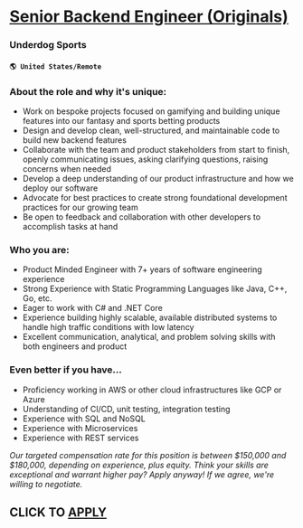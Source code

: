 # [Senior Backend Engineer (Originals) ](https://www.remotewlb.com/apply/senior-backend-engineer-originals)  
### Underdog Sports  
#### `🌎 United States/Remote`  

### About the role and why it's unique:

  * Work on bespoke projects focused on gamifying and building unique features into our fantasy and sports betting products
  * Design and develop clean, well-structured, and maintainable code to build new backend features
  * Collaborate with the team and product stakeholders from start to finish, openly communicating issues, asking clarifying questions, raising concerns when needed
  * Develop a deep understanding of our product infrastructure and how we deploy our software
  * Advocate for best practices to create strong foundational development practices for our growing team
  * Be open to feedback and collaboration with other developers to accomplish tasks at hand

### Who you are:

  * Product Minded Engineer with 7+ years of software engineering experience
  * Strong Experience with Static Programming Languages like Java, C++, Go, etc.
  * Eager to work with C# and .NET Core
  * Experience building highly scalable, available distributed systems to handle high traffic conditions with low latency
  * Excellent communication, analytical, and problem solving skills with both engineers and product

### Even better if you have...

  * Proficiency working in AWS or other cloud infrastructures like GCP or Azure
  * Understanding of CI/CD, unit testing, integration testing
  * Experience with SQL and NoSQL
  * Experience with Microservices
  * Experience with REST services

_Our targeted compensation rate for this position is between $150,000 and $180,000, depending on experience, plus equity. Think your skills are exceptional and warrant higher pay? Apply anyway! If we agree, we're willing to negotiate._

  
## CLICK TO [APPLY](https://www.remotewlb.com/apply/senior-backend-engineer-originals)

